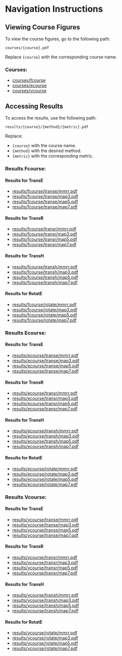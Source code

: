 # Navigation Instructions

## Viewing Course Figures
To view the course figures, go to the following path:

```
courses/{course}.pdf
```

Replace `{course}` with the corresponding course name.

### Courses:

- [courses/fcourse](courses/fcourse.pdf)
- [courses/ecourse](courses/ecourse.pdf)
- [courses/vcourse](courses/vcourse.pdf)

## Accessing Results
To access the results, use the following path:

```
results/{course}/{method}/{metric}.pdf
```

Replace:
- `{course}` with the course name.
- `{method}` with the desired method.
- `{metric}` with the corresponding metric.

### Results Fcourse:

#### Results for TransE
- [results/fcourse/transe/mmrr.pdf](results/fcourse/transe/mmrr.pdf)
- [results/fcourse/transe/map3.pdf](results/fcourse/transe/map3.pdf)
- [results/fcourse/transe/map5.pdf](results/fcourse/transe/map5.pdf)
- [results/fcourse/transe/map7.pdf](results/fcourse/transe/map7.pdf)

#### Results for TransR
- [results/fcourse/transr/mmrr.pdf](results/fcourse/transr/mmrr.pdf)
- [results/fcourse/transr/map3.pdf](results/fcourse/transr/map3.pdf)
- [results/fcourse/transr/map5.pdf](results/fcourse/transr/map5.pdf)
- [results/fcourse/transr/map7.pdf](results/fcourse/transr/map7.pdf)

#### Results for TransH
- [results/fcourse/transh/mmrr.pdf](results/fcourse/transh/mmrr.pdf)
- [results/fcourse/transh/map3.pdf](results/fcourse/transh/map3.pdf)
- [results/fcourse/transh/map5.pdf](results/fcourse/transh/map5.pdf)
- [results/fcourse/transh/map7.pdf](results/fcourse/transh/map7.pdf)

#### Results for RotatE
- [results/fcourse/rotate/mmrr.pdf](results/fcourse/rotate/mmrr.pdf)
- [results/fcourse/rotate/map3.pdf](results/fcourse/rotate/map3.pdf)
- [results/fcourse/rotate/map5.pdf](results/fcourse/rotate/map5.pdf)
- [results/fcourse/rotate/map7.pdf](results/fcourse/rotate/map7.pdf)

### Results Ecourse:

#### Results for TransE
- [results/ecourse/transe/mmrr.pdf](results/ecourse/transe/mmrr.pdf)
- [results/ecourse/transe/map3.pdf](results/ecourse/transe/map3.pdf)
- [results/ecourse/transe/map5.pdf](results/ecourse/transe/map5.pdf)
- [results/ecourse/transe/map7.pdf](results/ecourse/transe/map7.pdf)

#### Results for TransR
- [results/ecourse/transr/mmrr.pdf](results/ecourse/transr/mmrr.pdf)
- [results/ecourse/transr/map3.pdf](results/ecourse/transr/map3.pdf)
- [results/ecourse/transr/map5.pdf](results/ecourse/transr/map5.pdf)
- [results/ecourse/transr/map7.pdf](results/ecourse/transr/map7.pdf)

#### Results for TransH
- [results/ecourse/transh/mmrr.pdf](results/ecourse/transh/mmrr.pdf)
- [results/ecourse/transh/map3.pdf](results/ecourse/transh/map3.pdf)
- [results/ecourse/transh/map5.pdf](results/ecourse/transh/map5.pdf)
- [results/ecourse/transh/map7.pdf](results/ecourse/transh/map7.pdf)

#### Results for RotatE
- [results/ecourse/rotate/mmrr.pdf](results/ecourse/rotate/mmrr.pdf)
- [results/ecourse/rotate/map3.pdf](results/ecourse/rotate/map3.pdf)
- [results/ecourse/rotate/map5.pdf](results/ecourse/rotate/map5.pdf)
- [results/ecourse/rotate/map7.pdf](results/ecourse/rotate/map7.pdf)

### Results Vcourse:

#### Results for TransE
- [results/vcourse/transe/mmrr.pdf](results/vcourse/transe/mmrr.pdf)
- [results/vcourse/transe/map3.pdf](results/vcourse/transe/map3.pdf)
- [results/vcourse/transe/map5.pdf](results/vcourse/transe/map5.pdf)
- [results/vcourse/transe/map7.pdf](results/vcourse/transe/map7.pdf)

#### Results for TransR
- [results/vcourse/transr/mmrr.pdf](results/vcourse/transr/mmrr.pdf)
- [results/vcourse/transr/map3.pdf](results/vcourse/transr/map3.pdf)
- [results/vcourse/transr/map5.pdf](results/vcourse/transr/map5.pdf)
- [results/vcourse/transr/map7.pdf](results/vcourse/transr/map7.pdf)

#### Results for TransH
- [results/vcourse/transh/mmrr.pdf](results/vcourse/transh/mmrr.pdf)
- [results/vcourse/transh/map3.pdf](results/vcourse/transh/map3.pdf)
- [results/vcourse/transh/map5.pdf](results/vcourse/transh/map5.pdf)
- [results/vcourse/transh/map7.pdf](results/vcourse/transh/map7.pdf)

#### Results for RotatE
- [results/vcourse/rotate/mmrr.pdf](results/vcourse/rotate/mmrr.pdf)
- [results/vcourse/rotate/map3.pdf](results/vcourse/rotate/map3.pdf)
- [results/vcourse/rotate/map5.pdf](results/vcourse/rotate/map5.pdf)
- [results/vcourse/rotate/map7.pdf](results/vcourse/rotate/map7.pdf)
